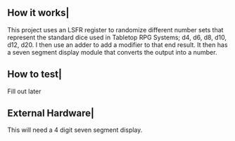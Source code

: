 <!---

This file is used to generate your project datasheet. Please fill in the information below and delete any unused
sections.

You can also include images in this folder and reference them in the markdown. Each image must be less than
512 kb in size, and the combined size of all images must be less than 1 MB.
-->

## How it works|

This project uses an LSFR register to randomize different number sets that represent the standard dice used in Tabletop RPG Systems; d4, d6, d8, d10, d12, d20. I then use an adder to add a modifier to that end result. It then has a seven segment display module that converts the output into a number.

## How to test|
Fill out later

## External Hardware|

This will need a 4 digit seven segment display.
